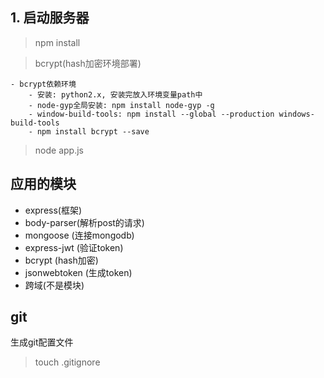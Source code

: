 ## 1. 启动服务器

> npm install

> bcrypt(hash加密环境部署)

```text
- bcrypt依赖环境
    - 安装: python2.x, 安装完放入环境变量path中
    - node-gyp全局安装: npm install node-gyp -g
    - window-build-tools: npm install --global --production windows-build-tools
    - npm install bcrypt --save
```

> node app.js

## 应用的模块

- express(框架)
- body-parser(解析post的请求)
- mongoose (连接mongodb)
- express-jwt (验证token)
- bcrypt (hash加密)
- jsonwebtoken (生成token)
- 跨域(不是模块)

## git

生成git配置文件

> touch .gitignore



